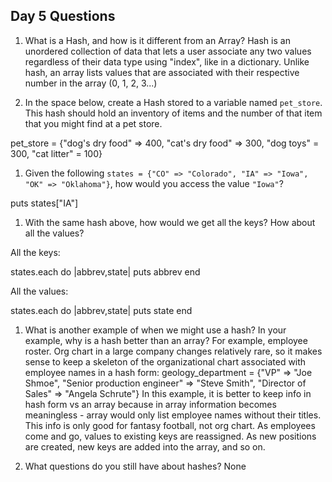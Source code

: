 ## Day 5 Questions

1. What is a Hash, and how is it different from an Array?
Hash is an unordered collection of data that lets a user associate any two values regardless of their data type using "index", like in a dictionary. Unlike hash, an array lists values that are associated with their respective number in the array (0, 1, 2, 3...)


1. In the space below, create a Hash stored to a variable named `pet_store`.  This hash should hold an inventory of items and the number of that item that you might find at a pet store.

pet_store = {"dog's dry food" => 400, "cat's dry food" => 300, "dog toys" = 300, "cat litter" = 100}


1. Given the following `states = {"CO" => "Colorado", "IA" => "Iowa", "OK" => "Oklahoma"}`, how would you access the value `"Iowa"`?

puts states["IA"]


1. With the same hash above, how would we get all the keys?  How about all the values?

All the keys:

states.each do |abbrev,state|
  puts abbrev
end

All the values:

states.each do |abbrev,state|
  puts state
end


1. What is another example of when we might use a hash?  In your example, why is a hash better than an array?
For example, employee roster. Org chart in a large company changes relatively rare, so it makes sense to keep a skeleton of the organizational chart associated with employee names in a hash form:
geology_department = {"VP" => "Joe Shmoe", "Senior production engineer" => "Steve Smith", "Director of Sales" => "Angela Schrute"}
In this example, it is better to keep info in hash form vs an array because in array information becomes meaningless - array would only list employee names without their titles. This info is only good for fantasy football, not org chart. As employees come and go, values to existing keys are reassigned. As new positions are created, new keys are added into the array, and so on.

1. What questions do you still have about hashes?
None
